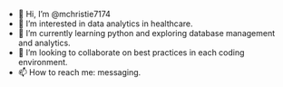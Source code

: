 - 👋 Hi, I’m @mchristie7174
- 👀 I’m interested in data analytics in healthcare. 
- 🌱 I’m currently learning python and exploring database management and analytics. 
- 💞️ I’m looking to collaborate on best practices in each coding environment. 
- 📫 How to reach me: messaging.

<!---
mchristie7174/mchristie7174 is a ✨ special ✨ repository because its `README.md` (this file) appears on your GitHub profile.
You can click the Preview link to take a look at your changes.
--->
